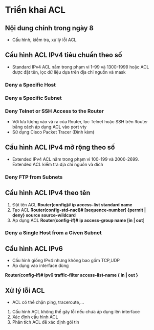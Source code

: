 # Triển khai ACL

## Nội dung chính trong ngày 8

- Cấu hình, kiểm tra, xử lý lỗi ACL

## Cấu hình ACL IPv4 tiêu chuẩn theo số
- Standard IPv4 ACL nằm trong phạm vi 1-99 và 1300-1999 hoặc ACL được đặt tên, lọc dữ liệu dựa trên địa chỉ nguồn và mask
### Deny a Specific Host
### Deny a Specific Subnet
### Deny Telnet or SSH Access to the Router
- Với lưu lượng vào và ra của Router, lọc Telnet hoặc SSH trên Router bằng cách áp dụng ACL vào port vty
- Sử dụng Cisco Packet Tracer (Đính kèm)

## Cấu hình ACL IPv4 mở rộng theo số
- Extended IPv4 ACL nằm trong phạm vi 100-199 và 2000-2699. Extended ACL kiểm tra địa chỉ nguồn và đích
### Deny FTP from Subnets

## Cấu hình ACL IPv4 theo tên
1. Đặt tên ACL **Router(config)# ip access-list standard name**
2. Tạo ACL **Router(config-std-nacl)# [sequence-number] {permit | deny} source source-wildcard**
3. Áp dụng ACL **Router(config-if)# ip access-group name [in | out]**
### Deny a Single Host from a Given Subnet

## Cấu hình ACL IPv6
- Cấu hình giống IPv4 nhưng không bao gồm TCP,UDP
- Áp dụng vào interface dùng

**Router(config-if)# ipv6 traffic-filter access-list-name { in | out }**

## Xử lý lỗi ACL
- ACL có thể chặn ping, traceroute,... 
1. Cấu hình ACL không thể gây lỗi nếu chưa áp dụng lên interface
2. Xác định cấu hình ACL
3. Phân tích ACL để xác định gói tin
